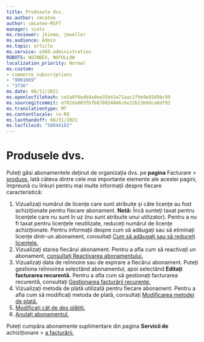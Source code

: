 ```yaml
---
title: Produsele dvs.
ms.author: cmcatee
author: cmcatee-MSFT
manager: scotv
ms.reviewer: jkinma, jmueller
ms.audience: Admin
ms.topic: article
ms.service: o365-administration
ROBOTS: NOINDEX, NOFOLLOW
localization_priority: Normal
ms.custom:
- commerce_subscriptions
- "9001669"
- "3736"
ms.date: 08/11/2021
ms.openlocfilehash: ce5a0f6edb9adee35b43a71aac1f9e9e85d9bc99
ms.sourcegitcommit: e781da003fb7b878854846cbe12b13b9dca8df92
ms.translationtype: MT
ms.contentlocale: ro-RO
ms.lasthandoff: 08/31/2021
ms.locfileid: "58844182"
---
```

# <a name="your-products"></a>Produsele dvs.

Puteți găsi abonamentele deținut de organizația dvs. pe **pagina** Facturare  >  [produse.](https://go.microsoft.com/fwlink/p/?linkid=842054) Iată câteva dintre cele mai importante elemente ale acestei pagini, împreună cu linkuri pentru mai multe informații despre fiecare caracteristică:

1. Vizualizați numărul de licențe care sunt atribuite și câte licențe au fost achiziționate pentru fiecare abonament.
    **Notă:** Încă sunteți taxat pentru licențele care nu sunt în uz (nu sunt atribuite unui utilizator). Pentru a nu fi taxat pentru licențele neutilizate, reduceți numărul de licențe achiziționate. Pentru informații despre cum să adăugați sau să eliminați licențe dintr-un abonament, consultați [Cum să adăugați sau să reduceți licențele.](https://docs.microsoft.com/alchemyinsights/how-to-add-or-reduce-licenses)
2. Vizualizați starea fiecărui abonament. Pentru a afla cum să reactivați un abonament, [consultați Reactivarea abonamentului.](reactivate-your-subscription.md)
3. Vizualizați data de reînnoire sau de expirare a fiecărui abonament. Puteți gestiona reînnoirea selectând abonamentul, apoi selectând **Editați facturarea recurentă.** Pentru a afla cum să gestionați facturarea recurentă, consultați [Gestionarea facturării recurente.](manage-auto-renewal.md)
4. Vizualizați metoda de plată utilizată pentru fiecare abonament. Pentru a afla cum să modificați metoda de plată, consultați [Modificarea metodei de plată.](change-payment-method.md)
5. [Modificați cât de des plătiți.](change-how-often-you-pay.md)
6. [Anulați abonamentul.](https://go.microsoft.com/fwlink/?linkid=2119113)

Puteți cumpăra abonamente suplimentare din pagina **Servicii de** achiziționare  >  [a facturării.](https://go.microsoft.com/fwlink/p/?linkid=868433)